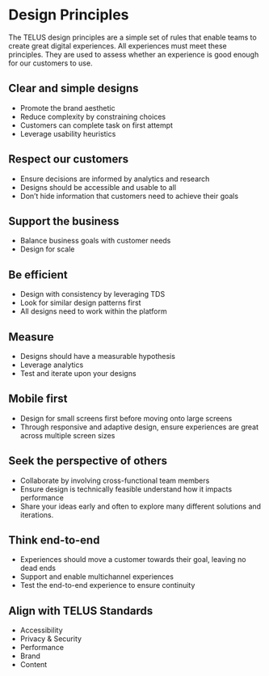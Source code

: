 # Design Principles

The TELUS design principles are a simple set of rules that enable teams to create great digital experiences. All experiences 
must meet these principles. They are used to assess whether an experience is good enough for our customers to use.

## Clear and simple designs

* Promote the brand aesthetic
* Reduce complexity by constraining choices
* Customers can complete task on first attempt
* Leverage usability heuristics

## Respect our customers

* Ensure decisions are informed by analytics and research
* Designs should be accessible and usable to all
* Don’t hide information that customers need to achieve their goals

## Support the business

* Balance business goals with customer needs
* Design for scale

## Be efficient

* Design with consistency by leveraging TDS
* Look for similar design patterns first
* All designs need to work within the platform

## Measure

* Designs should have a measurable hypothesis
* Leverage analytics
* Test and iterate upon your designs

## Mobile first

* Design for small screens first before moving onto large screens
* Through responsive and adaptive design, ensure experiences are great across multiple screen sizes

## Seek the perspective of others

* Collaborate by involving cross-functional team members
* Ensure design is technically feasible understand how it impacts performance 
* Share your ideas early and often to explore many different solutions and iterations.

## Think end-to-end

* Experiences should move a customer towards their goal, leaving no dead ends
* Support and enable multichannel experiences
* Test the end-to-end experience to ensure continuity

## Align with TELUS Standards

* Accessibility 
* Privacy & Security 
* Performance 
* Brand
* Content
